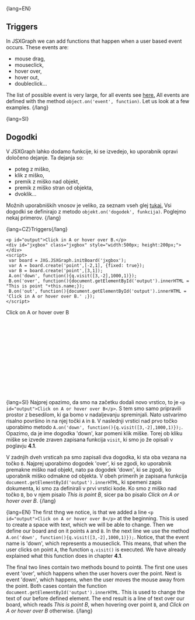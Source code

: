 {lang=EN}
## Triggers

In JSXGraph we can add functions that happen when a user based event occurs. These events are:

- mouse drag,
- mouseclick,
- hover over,
- hover out,
- doubleclick...

The list of possible event is very large, for all events see [here.](https://www.w3schools.com/jsref/dom_obj_event.asp)
All events are defined with the method `object.on('event', function)`. Let us look at a few examples.
{/lang}

{lang=SI}
## Dogodki

V JSXGraph lahko dodamo funkcije, ki se izvedejo, ko uporabnik opravi določeno dejanje. Ta dejanja so:

- poteg z miško,
- klik z miško,
- premik z miško nad objekt,
- premik z miško stran od objekta,
- dvoklik...

Možnih uporabniških vnosov je veliko, za seznam vseh glej [tukaj.](https://www.w3schools.com/jsref/dom_obj_event.asp)
Vsi dogodki se definirajo z metodo `objekt.on('dogodek', funkcija)`. Poglejmo nekaj primerov.
{/lang}

{lang=CZ}Triggers{/lang}


```JS
<p id="output">Click in A or hover over B.</p>
<div id="jxgbox" class="jxgbox" style="width:500px; height:200px;"></div>
<script>
 var board = JXG.JSXGraph.initBoard('jxgbox');
 var A = board.create('point',[-2,1], {fixed: true});
 var B = board.create('point',[3,1]);
 A.on('down', function(){q.visit([3,-2],1000,1)});
 B.on('over', function(){document.getElementById('output').innerHTML = "This is point "+this.name;});
 B.on('out', function(){document.getElementById('output').innerHTML = 'Click in A or hover over B.' ;});
</script>
```

<p id="output">Click on A or hover over B</p>
<div id="jxgbox" class="jxgbox" style="width:500px; height:200px;"></div>
<script>
 var board = JXG.JSXGraph.initBoard('jxgbox');
 var A = board.create('point',[-2,1], {fixed: true});
 var B = board.create('point',[3,1]);
 A.on('down', function(){B.visit([3,-2],1000,1)});
 B.on('over', function(){document.getElementById('output').innerHTML = "This is point "+this.name;});
 B.on('out', function(){document.getElementById('output').innerHTML = 'Click on A or hover over B' ;});
</script>

{lang=SI}
Najprej opazimo, da smo na začetku dodali novo vrstico, to je `<p id="output">Click on A or hover over B</p>`. S tem smo samo pripravili prostor z 
besedilom, ki ga bomo v nadaljevanju spreminjali. Nato ustvarimo risalno površino in na njej točki `A` in `B`. V naslednji vrstici nad prvo točko uporabimo metodo 
`A.on('down', function(){q.visit([3,-2],1000,1)});`. Opazimo, da je ime dogodka 'down', kar pomeni klik miške. Torej ob kliku miške se izvede zraven zapisana
funkcija `visit`, ki smo jo že opisali v poglavju **4.1**. 

V zadnjih dveh vrsticah pa smo zapisali dva dogodka, ki sta oba vezana na točko `B`. Najprej uporabimo dogodek 'over', ki se zgodi, ko uporabnik premakne miško 
nad objekt, nato pa dogodek 'down', ki se zgodi, ko uporabnik miško odmakne od objekta. V obeh primerih je zapisana funkcija `document.getElementById('output').innerHTML`,
ki spemeni zapis dokumenta, ki smo za definirali v prvi vrstici kode. Ko smo z miško nad točko `B`, bo v njem pisalo *This is point B*, sicer pa bo pisalo 
*Click on A or hover over B*.
{/lang}

{lang=EN}
The first thng we notice, is that we added a line `<p id="output">Click on A or hover over B</p>` at the beginning. This is used to create a space with text,
which we will be able to change. Then we define our board and on it points `A` and `B`. In the next line we use the method 
`A.on('down', function(){q.visit([3,-2],1000,1)});`. Notice, that the event name is 'down', which represents a mouseclick. This means, that when the user
clicks on point `A`, the function `q.visit()` is executed. We have already explained what this function does in chapter **4.1**.

The final two lines contain two methods bound to point`B`. The first one uses event 'over', which happens when the user hovers over the point. Next is event 'down', 
which happens, when the user moves the mouse away from the point. Both cases contain the function `document.getElementById('output').innerHTML`. This is used
to change the text of our before defined element. The end result is a line of text over our board, which reads *This is point B*, when hovering over point `B`, and *Click on A or hover over B* otherwise.
{/lang}

